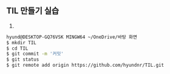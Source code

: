 ## TIL 만들기 실습

1. 

```bash
hyund@DESKTOP-GQ76VSK MINGW64 ~/OneDrive/바탕 화면
$ mkdir TIL
$ cd TIL
$ git commit -m '커밋'
$ git status
$ git remote add origin https://github.com/hyundnr/TIL.git
```

